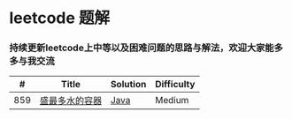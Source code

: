 # leetcode 题解
### 持续更新leetcode上中等以及困难问题的思路与解法，欢迎大家能多多与我交流

| # | Title | Solution | Difficulty |
|---| ----- | -------- | ---------- |
|859|[盛最多水的容器](https://leetcode-cn.com/problems/container-with-most-water/) | [Java](src/algorithm/Problem_11.java)|Medium|


